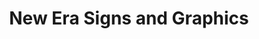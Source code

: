 ---
title: "New Era Signs and Graphics"
url: /dasmarinas/new-era-signs-and-graphics/
shop: photo
---